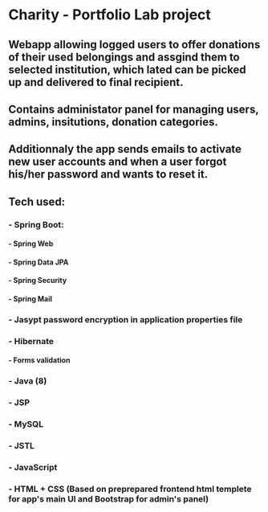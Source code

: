 # Charity - Portfolio Lab project
## Webapp allowing logged users to offer donations of their used belongings and assgind them to selected institution, which lated can be picked up and delivered to final recipient.
## Contains administator panel for managing users, admins, insitutions, donation categories.
## Additionnaly the app sends emails to activate new user accounts and when a user forgot his/her password and wants to reset it.

## Tech used:
### - Spring Boot:
#### - Spring Web
#### - Spring Data JPA
#### - Spring Security
#### - Spring Mail
### - Jasypt password encryption in application properties file
### - Hibernate
#### - Forms validation
### - Java (8)
### - JSP
### - MySQL
### - JSTL
### - JavaScript
### - HTML + CSS (Based on preprepared frontend html templete for app's main UI and Bootstrap for admin's panel)
